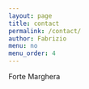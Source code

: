 ```yaml
---
layout: page
title: contact
permalink: /contact/
author: Fabrizio
menu: no
menu_order: 4
---
```


Forte Marghera
